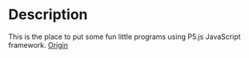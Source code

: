 # Description
This is the place to put some fun little programs using P5.js JavaScript framework. [Origin](https://github.com/CodingTrain)

